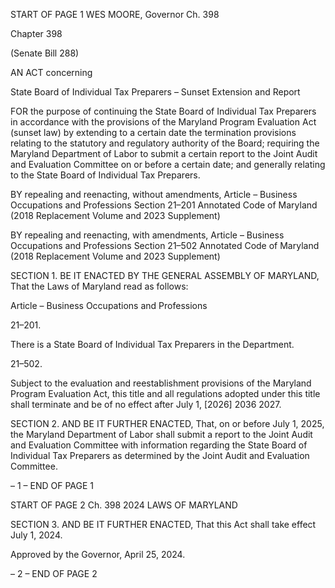 START OF PAGE 1
WES MOORE, Governor Ch. 398

Chapter 398

(Senate Bill 288)

AN ACT concerning

State Board of Individual Tax Preparers – Sunset Extension and Report

FOR the purpose of continuing the State Board of Individual Tax Preparers in accordance
with the provisions of the Maryland Program Evaluation Act (sunset law) by
extending to a certain date the termination provisions relating to the statutory and
regulatory authority of the Board; requiring the Maryland Department of Labor to
submit a certain report to the Joint Audit and Evaluation Committee on or before a
certain date; and generally relating to the State Board of Individual Tax Preparers.

BY repealing and reenacting, without amendments,
Article – Business Occupations and Professions
Section 21–201
Annotated Code of Maryland
(2018 Replacement Volume and 2023 Supplement)

BY repealing and reenacting, with amendments,
Article – Business Occupations and Professions
Section 21–502
Annotated Code of Maryland
(2018 Replacement Volume and 2023 Supplement)

SECTION 1. BE IT ENACTED BY THE GENERAL ASSEMBLY OF MARYLAND,
That the Laws of Maryland read as follows:

Article – Business Occupations and Professions

21–201.

There is a State Board of Individual Tax Preparers in the Department.

21–502.

Subject to the evaluation and reestablishment provisions of the Maryland Program
Evaluation Act, this title and all regulations adopted under this title shall terminate and
be of no effect after July 1, [2026] 2036 2027.

SECTION 2. AND BE IT FURTHER ENACTED, That, on or before July 1, 2025, the
Maryland Department of Labor shall submit a report to the Joint Audit and Evaluation
Committee with information regarding the State Board of Individual Tax Preparers as
determined by the Joint Audit and Evaluation Committee.

– 1 –
END OF PAGE 1

START OF PAGE 2
Ch. 398 2024 LAWS OF MARYLAND

SECTION 3. AND BE IT FURTHER ENACTED, That this Act shall take effect July
1, 2024.

Approved by the Governor, April 25, 2024.

– 2 –
END OF PAGE 2